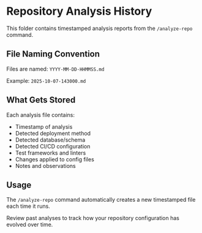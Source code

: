 # Repository Analysis History

This folder contains timestamped analysis reports from the `/analyze-repo` command.

## File Naming Convention

Files are named: `YYYY-MM-DD-HHMMSS.md`

Example: `2025-10-07-143000.md`

## What Gets Stored

Each analysis file contains:
- Timestamp of analysis
- Detected deployment method
- Detected database/schema
- Detected CI/CD configuration
- Test frameworks and linters
- Changes applied to config files
- Notes and observations

## Usage

The `/analyze-repo` command automatically creates a new timestamped file each time it runs.

Review past analyses to track how your repository configuration has evolved over time.
